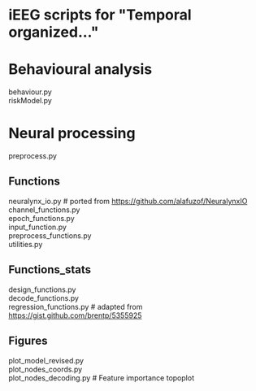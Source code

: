 # iEEG scripts for "Temporal organized..."

# Behavioural analysis
behaviour.py  
riskModel.py  

# Neural processing
preprocess.py    

## Functions 
neuralynx_io.py # ported from https://github.com/alafuzof/NeuralynxIO  
channel_functions.py  
epoch_functions.py  
input_function.py  
preprocess_functions.py  
utilities.py  

## Functions_stats
design_functions.py  
decode_functions.py  
regression_functions.py # adapted from https://gist.github.com/brentp/5355925  

## Figures 
plot_model_revised.py  
plot_nodes_coords.py  
plot_nodes_decoding.py # Feature importance topoplot  

